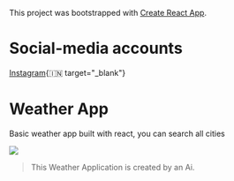 This project was bootstrapped with [Create React App](https://github.com/facebook/create-react-app).

# Social-media accounts
[Instagram](https://www.instagram.com/rahul_rathee7/){🇮🇳 target="_blank"}

# Weather App
Basic weather app built with react, you can search all cities

![](screenshot.png)

> This Weather Application is created by an Ai.
